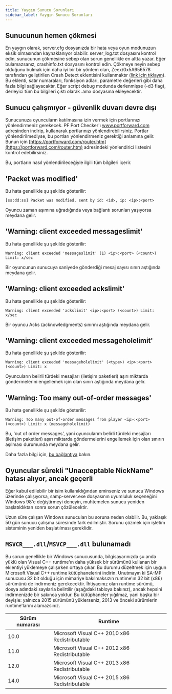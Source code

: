 ```yaml
---
title: Yaygın Sunucu Sorunları
sidebar_label: Yaygın Sunucu Sorunları
---
```


## Sunucunun hemen çökmesi

En yaygın olarak, server.cfg dosyanızda bir hata veya oyun modunuzun eksik olmasından kaynaklanıyor olabilir. server_log.txt dosyasını kontrol edin, sunucunun çökmesine sebep olan sorun genellikle en altta yazar. Eğer bulamazsanız, crashinfo.txt dosyasını kontrol edin. Çökmeye neyin sebep olduğunu bulmak için daha iyi bir bir yöntem olan, Zeex/0x5A656578 tarafından geliştirilen Crash Detect eklentisini kullanmaktır ([link için tıklayın](https://github.com/Y-Less/samp-plugin-crashdetect)). Bu eklenti, satır numaraları, fonksiyon adları, parametre değerleri gibi daha fazla bilgi sağlayacaktır. Eğer script debug modunda derlenmişse (-d3 flag), derleyici tüm bu bilgileri çıktı olarak .amx dosyasına ekleyecektir.

## Sunucu çalışmıyor - güvenlik duvarı devre dışı

Sunucunuza oyuncuların katılmasına izin vermek için portlarınızı yönlendirmeniz gerekecek. PF Port Checker'ı www.portforward.com adresinden indirip, kullanarak portlarınızı yönlendirebilirsiniz. Portlar yönlendirilmediyse, bu portları yönlendirmeniz gerektiği anlamına gelir. Bunun için [https://portforward.com/router.htm](https://portforward.com/router.htm) adresindeki yönlendirici listesini kontrol edebilirsiniz.

Bu, portların nasıl yönlendirileceğiyle ilgili tüm bilgileri içerir.

## 'Packet was modified'

Bu hata genellikle şu şekilde gösterilir:

```
[ss:dd:ss] Packet was modified, sent by id: <id>, ip: <ip>:<port>
```

Oyuncu zaman aşımına uğradığında veya bağlantı sorunları yaşıyorsa meydana gelir.

## 'Warning: client exceeded messageslimit'

Bu hata genellikle şu şekilde gösterilir:

```
Warning: client exceeded 'messageslimit' (1) <ip>:<port> (<count>) Limit: x/sec
```

Bir oyuncunun sunucuya saniyede gönderdiği mesaj sayısı sınırı aştığında meydana gelir.

## 'Warning: client exceeded ackslimit'

Bu hata genellikle şu şekilde gösterilir:

```
Warning: client exceeded 'ackslimit' <ip>:<port> (<count>) Limit: x/sec
```

Bir oyuncu Acks (acknowledgments) sınırını aştığında meydana gelir.

## 'Warning: client exceeded messageholelimit'

Bu hata genellikle şu şekilde gösterilir:

```
Warning: client exceeded 'messageholelimit' (<type>) <ip>:<port> (<count>) Limit: x
```

Oyuncuların belirli türdeki mesajları (iletişim paketleri) aşırı miktarda göndermelerini engellemek için olan sınırı aştığında meydana gelir.

## 'Warning: Too many out-of-order messages'

Bu hata genellikle şu şekilde gösterilir:

```
Warning: Too many out-of-order messages from player <ip>:<port> (<count>) Limit: x (messageholelimit)
```

Bu, 'out of order messages', yani oyuncularım belirli türdeki mesajları (iletişim paketleri) aşırı miktarda göndermelerini engellemek için olan sınırın aşılması durumunda meydana gelir.

Daha fazla bilgi için, [bu bağlantıya](ControllingServer#rcon-commands) bakın.

## Oyuncular sürekli "Unacceptable NickName" hatası alıyor, ancak geçerli

Eğer kabul edilebilir bir isim kullanıldığından eminseniz ve sunucu Windows üzerinde çalışıyorsa, samp-server.exe dosyasının uyumluluk seçeneğini Windows 98'e değiştirmeyi deneyin, muhtemelen sunucu yeniden başlatıldıktan sonra sorun çözülecektir.

Uzun süre çalışan Windows sunucuları bu soruna neden olabilir. Bu, yaklaşık 50 gün sunucu çalışma süresinde fark edilmiştir. Sorunu çözmek için işletim sisteminin yeniden başlatılması gereklidir.

## `MSVCR___.dll`/`MSVCP___.dll` bulunamadı

Bu sorun genellikle bir Windows sunucusunda, bilgisayarınızda şu anda yüklü olan Visual C++ runtime'ın daha yüksek bir sürümünü kullanan bir eklentiyi yüklemeye çalışırken ortaya çıkar. Bu durumu düzeltmek için uygun Microsoft Visual C++ runtime kütüphanelerini indirin. Unutmayın ki SA-MP sunucusu 32 bit olduğu için mimariye bakılmaksızın runtime'ın 32 bit (x86) sürümünü de indirmeniz gerekecektir. İhtiyacınız olan runtime sürümü, dosya adındaki sayılarla belirtilir (aşağıdaki tabloya bakınız), ancak hepsini indirmenizde bir sakınca yoktur. Bu kütüphaneler yığılmaz, yani başka bir deyişle: yalnızca 2015 sürümünü yüklerseniz, 2013 ve önceki sürümlerin runtime'larını alamazsınız.

| Sürüm numarası | Runtime                                       |
| -------------- | --------------------------------------------- |
| 10.0           | Microsoft Visual C++ 2010 x86 Redistributable |
| 11.0           | Microsoft Visual C++ 2012 x86 Redistributable |
| 12.0           | Microsoft Visual C++ 2013 x86 Redistributable |
| 14.0           | Microsoft Visual C++ 2015 x86 Redistributable |
